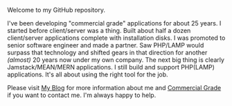 Welcome to my GitHub repository.

I've been developing "commercial grade" applications for about 25 years.  I started before client/server was a thing.  Built about half a dozen client/server applications complete with installation disks.  I was promoted to senior software engineer and made a partner.  Saw PHP/LAMP would surpass that technology and shifted gears in that direction for another _(almost)_ 20 years now under my own company. The next big thing is clearly Jamstack/MEAN/MERN applications.  I still build and support PHP(LAMP) applications.  It's all about using the right tool for the job.

Please visit [My Blog](https://paulbonnette.app) for more information about me and [Commercial Grade](https://commercialgrade.com) if you want to contact me.  I'm always happy to help.
